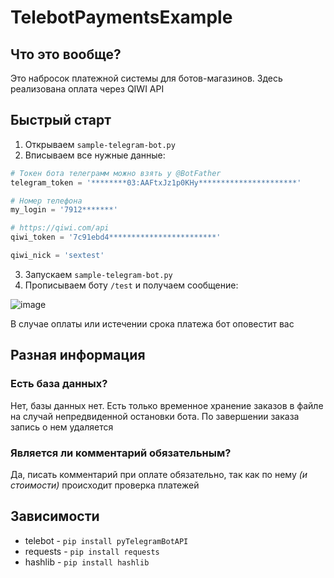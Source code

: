 # TelebotPaymentsExample

## Что это вообще?

Это набросок платежной системы для ботов-магазинов.
Здесь реализована оплата через QIWI API

## Быстрый старт

1) Открываем `sample-telegram-bot.py`
2) Вписываем все нужные данные:
```python
# Токен бота телеграмм можно взять у @BotFather
telegram_token = '********03:AAFtxJz1p0KHy**********************'

# Номер телефона
my_login = '7912*******' 

# https://qiwi.com/api
qiwi_token = '7c91ebd4************************'

qiwi_nick = 'sextest'
```
3) Запускаем `sample-telegram-bot.py`
4) Прописываем боту `/test` и получаем сообщение:

![image](https://user-images.githubusercontent.com/92515117/148224737-43fef9b8-924e-4781-8d69-b9690b6abb30.png)

В случае оплаты или истечении срока платежа бот оповестит вас

## Разная информация
### Есть база данных?

Нет, базы данных нет. Есть только временное хранение заказов в файле на случай непредвиденной остановки бота. По завершении заказа запись о нем удаляется

### Является ли комментарий обязательным?

Да, писать комментарий при оплате обязательно, так как по нему _(и стоимости)_ происходит проверка платежей

## Зависимости

- telebot - `pip install pyTelegramBotAPI`
- requests - `pip install requests`
- hashlib - `pip install hashlib`
